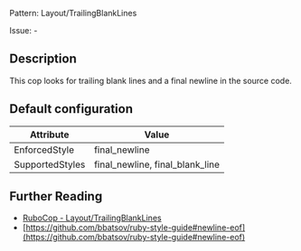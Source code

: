 Pattern: Layout/TrailingBlankLines

Issue: -

## Description

This cop looks for trailing blank lines and a final newline in the
source code.

## Default configuration

Attribute | Value
--- | ---
EnforcedStyle | final_newline
SupportedStyles | final_newline, final_blank_line

## Further Reading

* [RuboCop - Layout/TrailingBlankLines](https://rubocop.readthedocs.io/en/latest/cops_layout/#layouttrailingblanklines)
* [https://github.com/bbatsov/ruby-style-guide#newline-eof](https://github.com/bbatsov/ruby-style-guide#newline-eof)
